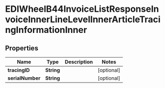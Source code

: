 

# EDIWheelB44InvoiceListResponseInvoiceInnerLineLevelInnerArticleTracingInformationInner


## Properties

| Name | Type | Description | Notes |
|------------ | ------------- | ------------- | -------------|
|**tracingID** | **String** |  |  [optional] |
|**serialNumber** | **String** |  |  [optional] |



